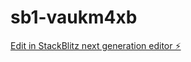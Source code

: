 # sb1-vaukm4xb

[Edit in StackBlitz next generation editor ⚡️](https://stackblitz.com/~/github.com/Dabeix/sb1-vaukm4xb)